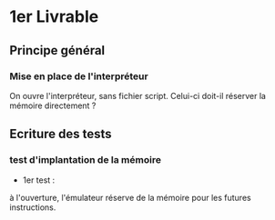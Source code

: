 # 1er Livrable

## Principe général

### Mise en place de l'interpréteur

On ouvre l'interpréteur, sans fichier script. Celui-ci doit-il réserver la mémoire directement ?


## Ecriture des tests

### test d'implantation de la mémoire

- 1er test :

à l'ouverture, l'émulateur réserve de la mémoire pour les futures instructions.


